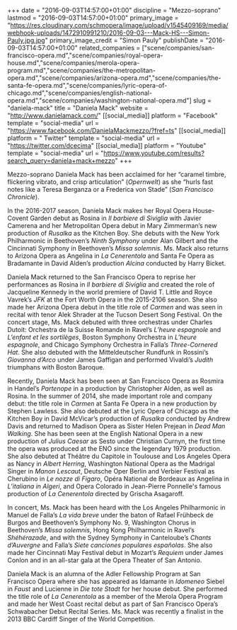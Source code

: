 +++
date = "2016-09-03T14:57:00+01:00"
discipline = "Mezzo-soprano"
lastmod = "2016-09-03T14:57:00+01:00"
primary_image = "https://res.cloudinary.com/schmopera/image/upload/v1545409169/media/webhook-uploads/1472910991210/2016-09-03---Mack-HS---Simon-Pauly.jpg.jpg"
primary_image_credit = "Simon Pauly"
publishDate = "2016-09-03T14:57:00+01:00"
related_companies = ["scene/companies/san-francisco-opera.md","scene/companies/royal-opera-house.md","scene/companies/merola-opera-program.md","scene/companies/the-metropolitan-opera.md","scene/companies/arizona-opera.md","scene/companies/the-santa-fe-opera.md","scene/companies/lyric-opera-of-chicago.md","scene/companies/english-national-opera.md","scene/companies/washington-national-opera.md"]
slug = "daniela-mack"
title = "Daniela Mack"
website = "http://www.danielamack.com/"
[[social_media]]
platform = "Facebook"
template = "social-media"
url = "https://www.facebook.com/DanielaMackmezzo/?fref=ts"
[[social_media]]
platform = " Twitter"
template = "social-media"
url = "https://twitter.com/dcecima"
[[social_media]]
platform = "Youtube"
template = "social-media"
url = "https://www.youtube.com/results?search_query=daniela+mack+mezzo"
+++

Mezzo-soprano Daniela Mack has been acclaimed for her “caramel timbre, flickering vibrato, and crisp articulation” (*Opernwelt*) as she “hurls fast notes like a Teresa Berganza or a Frederica von Stade” (*San Francisco Chronicle*). 

In the 2016-2017 season, Daniela Mack makes her Royal Opera House-Covent Garden debut as Rosina in *Il barbiere di Siviglia* with Javier Camerena and her Metropolitan Opera debut in Mary Zimmerman’s new production of *Rusalka* as the Kitchen Boy. She debuts with the New York Philharmonic in Beethoven’s *Ninth Symphony* under Alan Gilbert and the Cincinnati Symphony in Beethoven’s *Missa solemnis*. Ms. Mack also returns to Arizona Opera as Angelina in *La Cenerentola* and Santa Fe Opera as Bradamante in David Alden’s production *Alcina* conducted by Harry Bicket.

Daniela Mack returned to the San Francisco Opera to reprise her performances as Rosina in *Il barbiere di Siviglia* and created the role of Jacqueline Kennedy in the world premiere of David T. Little and Royce Vavrek’s *JFK* at the Fort Worth Opera in the 2015-2106 season. She also made her Arizona Opera debut in the title role of *Carmen* and was seen in recital with tenor Alek Shrader at the Tucson Desert Song Festival. On the concert stage, Ms. Mack debuted with three orchestras under Charles Dutoit: Orchestra de la Suisse Romande in Ravel’s *L’heure espagnole* and *L’enfant et les sortilèges*, Boston Symphony Orchestra in *L’heure espagnole*, and Chicago Symphony Orchestra in Falla’s *Three-Cornered Hat*. She also debuted with the Mitteldeutscher Rundfunk in Rossini’s *Giovanna d’Arco* under James Gaffigan and performed Vivaldi’s *Judith* triumphans with Boston Baroque.

Recently, Daniela Mack has been seen at San Francisco Opera as Rosmira in Handel’s *Partenope* in a production by Christopher Alden, as well as Rosina. In the summer of 2014, she made important role and company debut: the title role in *Carmen* at Santa Fe Opera in a new production by Stephen Lawless. She also debuted at the Lyric Opera of Chicago as the Kitchen Boy in David McVicar’s production of *Rusalka* conducted by Andrew Davis and returned to Madison Opera as Sister Helen Prejean in *Dead Man Walking*. She has been seen at the English National Opera in a new production of *Julius Caesar* as Sesto under Christian Curnyn, the first time the opera was produced at the ENO since the legendary 1979 production. She also debuted at Théâtre du Capitole in Toulouse and Los Angeles Opera as Nancy in *Albert Herring*, Washington National Opera as the Madrigal Singer in *Manon Lescaut*, Deutsche Oper Berlin and Verbier Festival as Cherubino in *Le nozze di Figaro*, Opéra National de Bordeaux as Angelina in *L’italiana in Algeri*, and Opera Colorado in Jean-Pierre Ponnelle's famous production of *La Cenerentola* directed by Grischa Asagaroff. 

In concert, Ms. Mack has been heard with the Los Angeles Philharmonic in Manuel de Falla’s *La vida breve* under the baton of Rafael Frühbeck de Burgos and Beethoven’s Symphony No. 9, Washington Chorus in Beethoven’s *Missa solemnis*, Hong Kong Philharmonic in Ravel’s *Shéhérazade*, and with the Sydney Symphony in Canteloube’s *Chants d’Auvergne* and Falla’s *Siete canciones populares españolas*. She also made her Cincinnati May Festival debut in Mozart’s *Requiem* under James Conlon and in an all-star gala at the Opera Theater of San Antonio. 

Daniela Mack is an alumna of the Adler Fellowship Program at San Francisco Opera where she has appeared as Idamante in *Idomeneo* Siebel in *Faust* and Lucienne in *Die tote Stadt* for her house debut. She performed the title role of *La Cenerentola* as a member of the Merola Opera Program and made her West Coast recital debut as part of San Francisco Opera’s Schwabacher Debut Recital Series. Ms. Mack was recently a finalist in the 2013 BBC Cardiff Singer of the World Competition.
